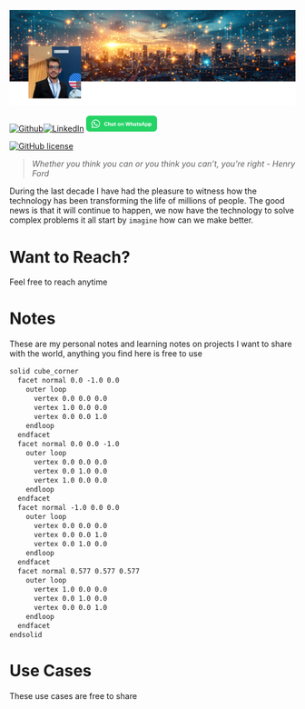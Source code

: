 
![Banner](./assets/banner_pic.png)

[![Github](https://img.shields.io/badge/github-121013?style=for-the-badge&logo=github&logoColor=white)](https://github.com/dfjimenezt)[![LinkedIn](https://img.shields.io/badge/linkedin-%230077B5.svg?style=for-the-badge&logo=linkedin&logoColor=white)](https://linkedin.com/in/dfjimenezt)
<a aria-label="Chat on WhatsApp" href="https://wa.me/34693396247"><img alt="Chat on WhatsApp" height="28" src="./assets/WhatsAppButtonGreenSmall.svg" />
<a />


[![GitHub license](https://img.shields.io/badge/license-MIT-green)](https://mit-license.org/)

>*Whether you think you can or you think you can’t, you’re right - Henry Ford*

During the last decade I have had the pleasure to witness how the technology has been transforming the life of millions of people. The good news is that it will continue to happen, we now have the technology to solve complex problems it all start by `imagine` how can we make better.

# Want to Reach?
Feel free to reach anytime


# Notes

These are my personal notes and learning notes on projects I want to share with the world, anything you find here is free to use 

```stl
solid cube_corner
  facet normal 0.0 -1.0 0.0
    outer loop
      vertex 0.0 0.0 0.0
      vertex 1.0 0.0 0.0
      vertex 0.0 0.0 1.0
    endloop
  endfacet
  facet normal 0.0 0.0 -1.0
    outer loop
      vertex 0.0 0.0 0.0
      vertex 0.0 1.0 0.0
      vertex 1.0 0.0 0.0
    endloop
  endfacet
  facet normal -1.0 0.0 0.0
    outer loop
      vertex 0.0 0.0 0.0
      vertex 0.0 0.0 1.0
      vertex 0.0 1.0 0.0
    endloop
  endfacet
  facet normal 0.577 0.577 0.577
    outer loop
      vertex 1.0 0.0 0.0
      vertex 0.0 1.0 0.0
      vertex 0.0 0.0 1.0
    endloop
  endfacet
endsolid
```


# Use Cases
These use cases are free to share

